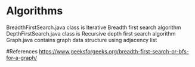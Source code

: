 # Algorithms
BreadthFirstSearch.java class is Iterative Breadth first search algorithm
DepthFirstSearch.java class is Recursive depth first search algorithm
Graph.java contains graph data structure using adjacency list

#References
https://www.geeksforgeeks.org/breadth-first-search-or-bfs-for-a-graph/

